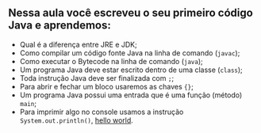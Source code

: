 ## Nessa aula você escreveu o seu primeiro código Java e aprendemos:

- Qual é a diferença entre JRE e JDK;
- Como compilar um código fonte Java na linha de comando (`javac`);
- Como executar o Bytecode na linha de comando (`java`);
- Um programa Java deve estar escrito dentro de uma classe (`class`);
- Toda instrução Java deve ser finalizada com `;`;
- Para abrir e fechar um bloco usaremos as chaves `{}`;
- Um programa Java possui uma entrada que é uma função (método) `main`;
- Para imprimir algo no console usamos a instrução `System.out.println()`, [hello world](https://github.com/nogran/java_alura/blob/main/02.Instalacao_e_o_primeiro_programa/Programa.java).
